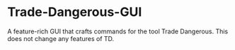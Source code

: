 # Trade-Dangerous-GUI
A feature-rich GUI that crafts commands for the tool Trade Dangerous. This does not change any features of TD.
